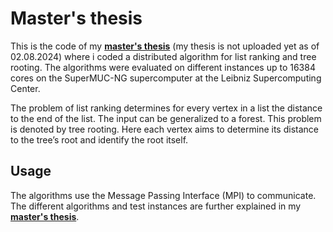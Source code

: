 # Master's thesis

This is the code of my [**master's thesis**](https://ae.iti.kit.edu/theses.php) (my thesis is not uploaded yet as of 02.08.2024) where i coded a distributed algorithm for list ranking and tree rooting. The algorithms were evaluated on different instances up to 16384 cores on the SuperMUC-NG supercomputer at the Leibniz Supercomputing Center.

The problem of list ranking determines for every vertex in a list the distance to the end of the list. The input can be generalized to a forest. This problem is denoted by tree rooting. Here each vertex aims to determine its distance to the tree’s root and identify the root itself.

## Usage
The algorithms use the Message Passing Interface (MPI) to communicate. The different algorithms and test instances are further explained in my [**master's thesis**](https://ae.iti.kit.edu/theses.php).